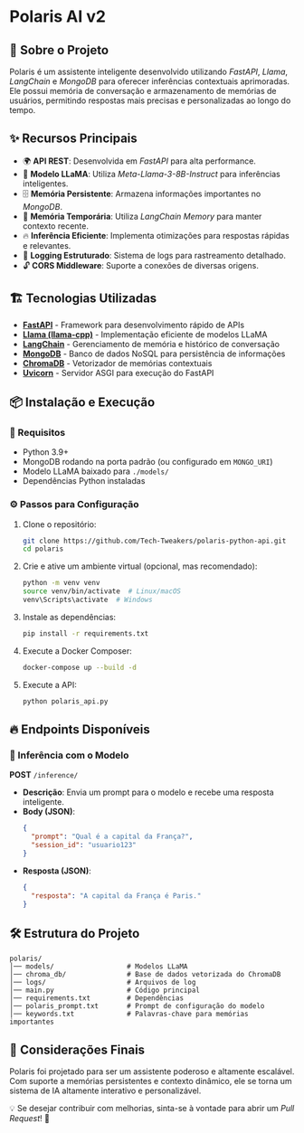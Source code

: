 # Polaris AI v2

## 🚀 Sobre o Projeto

Polaris é um assistente inteligente desenvolvido utilizando *FastAPI*, *Llama*, *LangChain* e *MongoDB* para oferecer inferências contextuais aprimoradas. Ele possui memória de conversação e armazenamento de memórias de usuários, permitindo respostas mais precisas e personalizadas ao longo do tempo.

## ✨ Recursos Principais
- 🌍 **API REST**: Desenvolvida em *FastAPI* para alta performance.
- 🧠 **Modelo LLaMA**: Utiliza *Meta-Llama-3-8B-Instruct* para inferências inteligentes.
- 🗄️ **Memória Persistente**: Armazena informações importantes no *MongoDB*.
- 🔄 **Memória Temporária**: Utiliza *LangChain Memory* para manter contexto recente.
- 🔥 **Inferência Eficiente**: Implementa otimizações para respostas rápidas e relevantes.
- 🔧 **Logging Estruturado**: Sistema de logs para rastreamento detalhado.
- 🔓 **CORS Middleware**: Suporte a conexões de diversas origens.

## 🏗️ Tecnologias Utilizadas

- **[FastAPI](https://fastapi.tiangolo.com/)** - Framework para desenvolvimento rápido de APIs
- **[Llama (llama-cpp)](https://github.com/ggerganov/llama.cpp)** - Implementação eficiente de modelos LLaMA
- **[LangChain](https://python.langchain.com/)** - Gerenciamento de memória e histórico de conversação
- **[MongoDB](https://www.mongodb.com/)** - Banco de dados NoSQL para persistência de informações
- **[ChromaDB](https://www.trychroma.com/)** - Vetorizador de memórias contextuais
- **[Uvicorn](https://www.uvicorn.org/)** - Servidor ASGI para execução do FastAPI

## 📦 Instalação e Execução

### 📌 Requisitos
- Python 3.9+
- MongoDB rodando na porta padrão (ou configurado em `MONGO_URI`)
- Modelo LLaMA baixado para `./models/`
- Dependências Python instaladas

### ⚙️ Passos para Configuração
1. Clone o repositório:
   ```sh
   git clone https://github.com/Tech-Tweakers/polaris-python-api.git
   cd polaris
   ```

2. Crie e ative um ambiente virtual (opcional, mas recomendado):
   ```sh
   python -m venv venv
   source venv/bin/activate  # Linux/macOS
   venv\Scripts\activate  # Windows
   ```

3. Instale as dependências:
   ```sh
   pip install -r requirements.txt
   ```

4. Execute a Docker Composer:
   ```sh
   docker-compose up --build -d
   ```

5. Execute a API:
   ```sh
   python polaris_api.py
   ```

## 🔥 Endpoints Disponíveis

### 🔹 Inferência com o Modelo
**POST** `/inference/`
- **Descrição**: Envia um prompt para o modelo e recebe uma resposta inteligente.
- **Body (JSON)**:
  ```json
  {
    "prompt": "Qual é a capital da França?",
    "session_id": "usuario123"
  }
  ```
- **Resposta (JSON)**:
  ```json
  {
    "resposta": "A capital da França é Paris."
  }
  ```

## 🛠️ Estrutura do Projeto
```
polaris/
│── models/                  # Modelos LLaMA
│── chroma_db/               # Base de dados vetorizada do ChromaDB
│── logs/                    # Arquivos de log
│── main.py                  # Código principal
│── requirements.txt         # Dependências
│── polaris_prompt.txt       # Prompt de configuração do modelo
│── keywords.txt             # Palavras-chave para memórias importantes
```

## 📌 Considerações Finais

Polaris foi projetado para ser um assistente poderoso e altamente escalável. Com suporte a memórias persistentes e contexto dinâmico, ele se torna um sistema de IA altamente interativo e personalizável.

💡 Se desejar contribuir com melhorias, sinta-se à vontade para abrir um *Pull Request*! 🚀